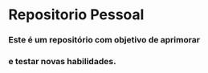 # Repositorio Pessoal
### Este é um repositório com objetivo de aprimorar
### e testar novas habilidades.
